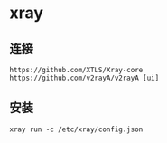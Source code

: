 
# xray

## 连接

    https://github.com/XTLS/Xray-core
    https://github.com/v2rayA/v2rayA [ui]

## 安装

    xray run -c /etc/xray/config.json
